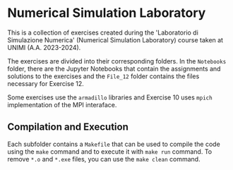 # Numerical Simulation Laboratory

This is a collection of exercises created during the 'Laboratorio di Simulazione Numerica' (Numerical Simulation Laboratory) course taken at UNIMI (A.A. 2023-2024).

The exercises are divided into their corresponding folders. In the `Notebooks` folder, there are the Jupyter Notebooks that contain the assignments and solutions to the exercises and the `File_12` folder contains the files necessary for Exercise 12.

Some exercises use the `armadillo` libraries and Exercise 10 uses `mpich` implementation of the MPI interaface.

## Compilation and Execution
Each subfolder contains a `Makefile` that can be used to compile the code using the `make` command and to execute it with `make run` command. To remove `*.o` and `*.exe` files, you can use the `make clean` command.
